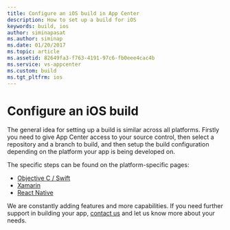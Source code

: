 ```yaml
---
title: Configure an iOS build in App Center
description: How to set up a build for iOS
keywords: build, ios
author: siminapasat
ms.author: siminap
ms.date: 01/20/2017
ms.topic: article
ms.assetid: 82649fa3-f763-4191-97c6-fb0eee4cac4b
ms.service: vs-appcenter
ms.custom: build
ms.tgt_pltfrm: ios
---
```


# Configure an iOS build

The general idea for setting up a build is similar across all platforms. Firstly you need to give App Center access to your source control, then select a repository and a branch to build, and then setup the build configuration depending on the platform your app is being developed on.

The specific steps can be found on the platform-specific pages:
* [Objective C / Swift](Xcode.md)
* [Xamarin](xamarin/index.md)
* [React Native](react-native.md)

We are constantly adding features and more capabilities. If you need further support in building your app, [contact us](https://intercom.help/appcenter/) and let us know more about your needs.